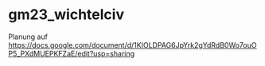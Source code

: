 # gm23_wichtelciv

Planung auf
https://docs.google.com/document/d/1KIOLDPAG6JpYrk2gYdRdB0Wo7ouOP5_PXdMUEPKFZaE/edit?usp=sharing
